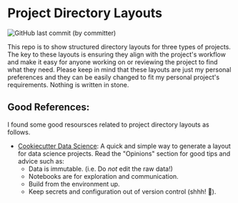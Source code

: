 # Project Directory Layouts

![GitHub last commit (by committer)](https://img.shields.io/github/last-commit/longbytes/Project-Directory-Layouts)

This repo is to show structured directory layouts for three types of projects. The key to these layouts is ensuring they align with the project's workflow and make it easy for anyone working on or reviewing the project to find what they need. Please keep in mind that these layouts are just my personal preferences and they can be easily changed to fit my personal project's requirements. Nothing is written in stone.

## Good References:

I found some good resoursces related to project directory layouts as follows.

- [Cookiecutter Data Science](https://drivendata.github.io/cookiecutter-data-science/): A quick and simple way to generate a layout for data science projects. Read the "Opinions" section for good tips and advice such as:
  - Data is immutable. (i.e. Do *not* edit the raw data!)
  - Notebooks are for exploration and communication.
  - Build from the environment up.
  - Keep secrets and configuration out of version control (shhh! :speak_no_evil:).

